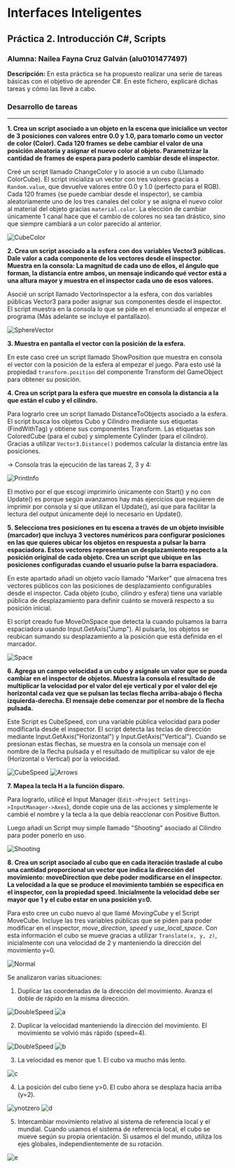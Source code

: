 # Interfaces Inteligentes
## Práctica 2. Introducción C#, Scripts
### Alumna: Nailea Fayna Cruz Galván (alu0101477497)

**Descripción:**
En esta práctica se ha propuesto realizar una serie de tareas básicas con el objetivo de aprender C#. En este fichero, explicaré dichas tareas y cómo las llevé a cabo.

### Desarrollo de tareas
---

**1. Crea un script asociado a un objeto en la escena que inicialice un vector de 3 posiciones con valores entre 0.0 y 1.0, para tomarlo como un vector de color (Color). Cada 120 frames se debe cambiar el valor de una posición aleatoria y asignar el nuevo color al objeto. Parametrizar la cantidad de frames de espera para poderlo cambiar desde el inspector.**

Creé un script llamado ChangeColor y lo asocié a un cubo (Llamado ColorCube).
El script inicializa un vector con tres valores gracias a `Random.value`, que devuelve valores entre 0.0 y 1.0 (perfecto para el RGB).
Cada 120 frames (se puede cambiar desde el inspector), se cambia aleatoriamente uno de los tres canales del color y se asigna el nuevo color al material del objeto gracias `material.color`. La elección de cambiar únicamente 1 canal hace que el cambio de colores no sea tan drástico, sino que siempre cambiará a un color parecido al anterior.

![CubeColor](img/cubecolor.gif)

**2. Crea un script asociado a la esfera con dos variables Vector3 públicas. Dale valor a cada componente de los vectores desde el inspector. Muestra en la consola: La magnitud de cada uno de ellos, el ángulo que forman, la distancia entre ambos, un mensaje indicando qué vector está a una altura mayor y muestra en el inspector cada uno de esos valores.**

Asocié un script llamado VectorInspector a la esfera, con dos variables públicas Vector3 para poder asignar sus componentes desde el inspector.
El script muestra en la consola lo que se pide en el enunciado al empezar el programa (Más adelante se incluye el pantallazo).

![SphereVector](img/spherevector.png)

**3. Muestra en pantalla el vector con la posición de la esfera.**

En este caso creé un script llamado ShowPosition que muestra en consola el vector con la posición de la esfera al empezar el juego. Para esto usé la propiedad `transform.position` del componente Transform del GameObject para obtener su posición.

**4. Crea un script para la esfera que muestre en consola la distancia a la que están el cubo y el cilindro.**

Para lograrlo cree un script llamado DistanceToObjects asociado a la esfera. El script busca los objetos Cubo y Cilindro mediante sus etiquetas (FindWithTag) y obtiene sus componentes Transform. Las etiquetas son ColoredCube (para el cubo) y simplemente Cylinder (para el cilindro). Gracias a utilizar `Vector3.Distance()` podemos calcular la distancia entre las posiciones.

-> Consola tras la ejecución de las tareas 2, 3 y 4:

![PrintInfo](img/printinfo.png)

El motivo por el que escogí imprimirlo únicamente con Start() y no con Update() es porque según avanzamos hay más ejercicios que requieren de imprimir por consola y sí que utilizan el Update(), así que para facilitar la lectura del output únicamente dejé lo necesario en Update().

**5. Selecciona tres posiciones en tu escena a través de un objeto invisible (marcador) que incluya 3 vectores numéricos para configurar posiciones en las que quieres ubicar los objetos en respuesta a pulsar la barra espaciadora. Estos vectores representan un desplazamiento respecto a la posición original de cada objeto. Crea un script que ubique en las posiciones configuradas cuando el usuario pulse la barra espaciadora.**

En este apartado añadí un objeto vacío llamado "Marker" que almacena tres vectores públicos con las posiciones de desplazamiento configurables desde el inspector. Cada objeto (cubo, cilindro y esfera) tiene una variable pública de desplazamiento para definir cuánto se moverá respecto a su posición inicial.

El script creado fue MoveOnSpace que detecta la cuando pulsamos la barra espaciadora usando Input.GetAxis("Jump"). Al pulsarla, los objetos se reubican sumando su desplazamiento a la posición que está definida en el marcador.

![Space](img/space.gif)

**6. Agrega un campo velocidad a un cubo y asígnale un valor que se pueda cambiar en el inspector de objetos. Muestra la consola el resultado de multiplicar la velocidad por el valor del eje vertical y por el valor del eje horizontal cada vez que se pulsan las teclas flecha arriba-abajo ó flecha izquierda-derecha. El mensaje debe comenzar por el nombre de la flecha pulsada.**

Este Script es CubeSpeed, con una variable pública velocidad para poder modificarla desde el inspector. El script detecta las teclas de dirección mediante Input.GetAxis("Horizontal") y Input.GetAxis("Vertical"). Cuando se presionan estas flechas, se muestra en la consola un mensaje con el nombre de la flecha pulsada y el resultado de multiplicar su valor de eje (Horizontal o Vertical) por la velocidad.

![CubeSpeed](img/cubespeed.png)
![Arrows](img/arrows.gif)

**7. Mapea la tecla H a la función disparo.**

Para lograrlo, utilicé el Input Manager (`Edit->Project Settings->InputManager->Axes`), donde copie una de las acciones y simplemente le cambié el nombre y la tecla a la que debía reaccionar con Positive Button. 

Luego añadí un Script muy simple llamado "Shooting" asociado al Cilindro para poder ponerlo en uso.

![Shooting](img/shooting.png)

**8. Crea un script asociado al cubo que en cada iteración traslade al cubo una cantidad proporcional un vector que indica la dirección del movimiento: moveDirection que debe poder modificarse en el inspector.  La velocidad a la que se produce el movimiento también se especifica en el inspector, con la propiedad speed. Inicialmente la velocidad debe ser mayor que 1 y el cubo estar en una posición y=0.**

Para esto cree un cubo nuevo al que llamé *MovingCube* y el Script MoveCube. Incluye las tres variables públicas que se piden para poder modificar en el inspector, *move_direction*, *speed* y *use_local_space*. Con esta información el cubo se mueve gracias a utilizar `Translate(x, y, z)`, inicialmente con una velocidad de 2 y manteniendo la dirección del movimiento y=0.

![Normal](img/normal.gif)

Se analizaron varias situaciones:

  1. Duplicar las coordenadas de la dirección del movimiento. Avanza el doble de rápido en la misma dirección.

![DoubleSpeed](img/doubledirection.png)
![a](img/a.gif)

  2. Duplicar la velocidad manteniendo la dirección del movimiento. El movimiento se volvió más rápido (speed=4).

![DoubleSpeed](img/doublespeed.png)
![b](img/b.gif)

  3. La velocidad es menor que 1. El cubo va mucho más lento.

![c](img/c.gif)

  4. La posición del cubo tiene y>0. El cubo ahora se desplaza hacia arriba (y=2).

![ynotzero](img/ynotzero.png)
![d](img/d.gif)

  5. Intercambiar movimiento relativo al sistema de referencia local y el mundial. Cuando usamos el sistema de referencia local, el cubo se mueve según su propia orientación. Si usamos el del mundo, utiliza los ejes globales, independientemente de su rotación.

![e](img/e.gif)